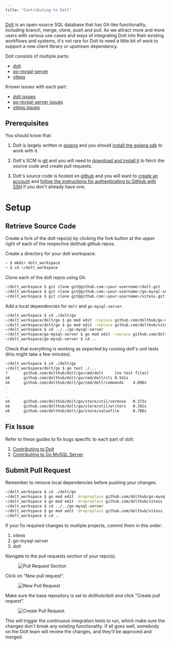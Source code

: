 ```yaml
---
title: "Contributing to Dolt"
---
```


[Dolt](https://doltdb.com) is an open-source SQL database that has Git-like
functionality, including branch, merge, clone, push and pull. As we attract
more and more users with various use cases and ways of integrating Dolt into
their existing workflows and systems, it's not rare for Dolt to need a little
bit of work to support a new client library or upstream dependency. 

Dolt consists of multiple parts:
- [dolt](https://github.com/dolthub/dolt)
- [go-mysql-server](https://github.com/dolthub/go-mysql-server)
- [vitess](https://github.com/dolthub/vitess)

Known issues with each part:
- [dolt issues](https://github.com/dolthub/dolt/issues)
- [go-mysql-server issues](https://github.com/dolthub/go-mysql-server/issues)
- [vitess issues](https://github.com/dolthub/vitess/issues)
	
## Prerequisites
You should know that:
1. Dolt is largely written in [golang](https://golang.org/) and
   you should [install the golang sdk](https://golang.org/dl/) to work with it.

2. Dolt's SCM is [git](https://www.git-scm.com) and you will need to [download
   and install it](https://git-scm.com/downloads) to fetch the source code and
   create pull requests.

3. Dolt's source code is hosted on [github](https://www.github.com) and you
   will want to [create an account](https://github.com/signup) and [follow the
   instructions for authenticating to GitHub with
   SSH](https://docs.github.com/en/github/authenticating-to-github/connecting-to-github-with-ssh)
   if you don't already have one.

# Setup
## Retrieve Source Code
Create a fork of the dolt repo(s) by clicking the fork button at the upper
right of each of the respective dolthub github repos.

Create a directory for your dolt workspace.
```bash
~ $ mkdir dolt_workspace
~ $ cd ~/dolt_workspace
```

Clone each of the dolt repos using Git.
```bash
~/dolt_workspace $ git clone git@github.com:<your-username>/dolt.git
~/dolt_workspace $ git clone git@github.com:<your-username>/go-mysql-server.git
~/dolt_workspace $ git clone git@github.com:<your-username>/vitess.git
```

Add a local dependencies for `dolt` and `go-mysql-server`.
```bash
~/dolt_workspace $ cd ./dolt/go
~/dolt_workspace/dolt/go $ go mod edit -replace github.com/dolthub/go-mysql-server=../../go-mysql-server
~/dolt_workspace/dolt/go $ go mod edit -replace github.com/dolthub/vitess=../../vitess
~/dolt_workspace $ cd ../../go-mysql-server
~/dolt_workspace/go-mysql-server $ go mod edit -replace github.com/dolthub/vitess=../vitess
~/dolt_workspace/go-mysql-server $ cd ..
```

Check that everything is working as expected by running dolt's unit tests
(this might take a few minutes).
```bash
~/dolt_workspace $ cd ./dolt/go
~/dolt_workspace/dolt/go $ go test ./...
?       github.com/dolthub/dolt/go/cmd/dolt     [no test files]
ok      github.com/dolthub/dolt/go/cmd/dolt/cli 0.541s
ok      github.com/dolthub/dolt/go/cmd/dolt/commands    4.890s
.
.
.
ok      github.com/dolthub/dolt/go/store/util/verbose   0.373s
ok      github.com/dolthub/dolt/go/store/util/writers   0.392s
ok      github.com/dolthub/dolt/go/store/valuefile      0.786s
```

## Fix Issue
Refer to these guides to fix bugs specific to each part of dolt:
1. [Contributing to Dolt](./contributing/dolt)
2. [Contributing to Go MySQL Server](./contributing/go-mysql-server)

## Submit Pull Request
Remember to remove local dependencies before pushing your changes.
```bash
~/dolt_workspace $ cd ./dolt/go
~/dolt_workspace $ go mod edit -dropreplace github.com/dolthub/go-mysql-server
~/dolt_workspace $ go mod edit -dropreplace github.com/dolthub/vitess
~/dolt_workspace $ cd ../../go-mysql-server
~/dolt_workspace $ go mod edit -dropreplace github.com/dolthub/vitess
~/dolt_workspace $ cd ..
```

If your fix required changes to multiple projects, commit them in this order:
1. vitess
2. go-mysql-server
3. dolt

Navigate to the pull requests section of your repo(s).
<figure>
	<img src="../images/contributing-to-dolt/pr_section.png" alt="Pull Request Section" />
</figure>

Click on "New pull request".
<figure>
	<img src="../images/contributing-to-dolt/new_pr.png" alt="New Pull Request" />
</figure>

Make sure the base repository is set to dolthub/dolt and click "Create pull request".
<figure>
	<img src="../images/contributing-to-dolt/create_pr.png" alt="Create Pull Request" />
</figure>

This will trigger the continuous integration tests to run, which make sure the changes
don't break any existing functionality. If all goes well, somebody on the Dolt team
will review the changes, and they'll be approved and merged.
